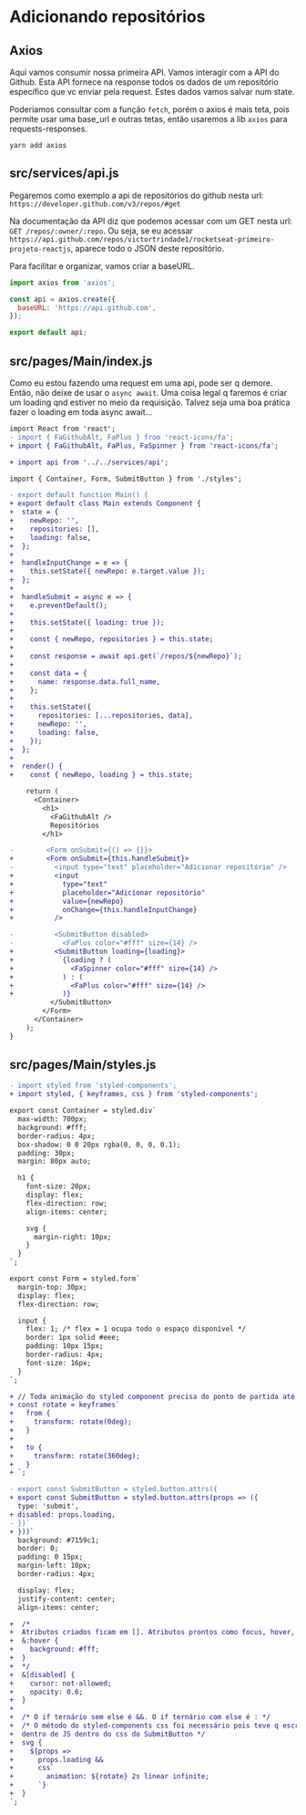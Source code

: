 # Adicionando repositórios

## Axios

Aqui vamos consumir nossa primeira API. Vamos interagir com a API do Github.
Esta API fornece na response todos os dados de um repositório específico que vc
enviar pela request. Estes dados vamos salvar num state.

Poderiamos consultar com a função `fetch`, porém o axios é mais teta, pois
permite usar uma base_url e outras tetas, então usaremos a lib `axios` para
requests-responses.

`yarn add axios`

## src/services/api.js

Pegaremos como exemplo a api de repositórios do github nesta url:
`https://developer.github.com/v3/repos/#get`

Na documentação da API diz que podemos acessar com um GET nesta url:
`GET /repos/:owner/:repo`. Ou seja, se eu acessar
`https://api.github.com/repos/victortrindade1/rocketseat-primeiro-projeto-reactjs`,
aparece todo o JSON deste repositório.

Para facilitar e organizar, vamos criar a baseURL.

```javascript
import axios from 'axios';

const api = axios.create({
  baseURL: 'https://api.github.com',
});

export default api;
```

## src/pages/Main/index.js

Como eu estou fazendo uma request em uma api, pode ser q demore. Então, não
deixe de usar o `async await`. Uma coisa legal q faremos é criar um loading qnd
estiver no meio da requisição. Talvez seja uma boa prática fazer o loading em
toda async await...

```diff
import React from 'react';
- import { FaGithubAlt, FaPlus } from 'react-icons/fa';
+ import { FaGithubAlt, FaPlus, FaSpinner } from 'react-icons/fa';

+ import api from '../../services/api';

import { Container, Form, SubmitButton } from './styles';

- export default function Main() {
+ export default class Main extends Component {
+  state = {
+    newRepo: '',
+    repositories: [],
+    loading: false,
+  };
+
+  handleInputChange = e => {
+    this.setState({ newRepo: e.target.value });
+  };
+
+  handleSubmit = async e => {
+    e.preventDefault();
+
+    this.setState({ loading: true });
+
+    const { newRepo, repositories } = this.state;
+
+    const response = await api.get(`/repos/${newRepo}`);
+
+    const data = {
+      name: response.data.full_name,
+    };
+
+    this.setState({
+      repositories: [...repositories, data],
+      newRepo: '',
+      loading: false,
+    });
+  };
+
+  render() {
+    const { newRepo, loading } = this.state;

    return (
      <Container>
        <h1>
          <FaGithubAlt />
          Repositórios
        </h1>

-        <Form onSubmit={() => {}}>
+        <Form onSubmit={this.handleSubmit}>
-          <input type="text" placeholder="Adicionar repositório" />
+          <input
+            type="text"
+            placeholder="Adicionar repositório"
+            value={newRepo}
+            onChange={this.handleInputChange}
+          />

-          <SubmitButton disabled>
-            <FaPlus color="#fff" size={14} />
+          <SubmitButton loading={loading}>
+            {loading ? (
+              <FaSpinner color="#fff" size={14} />
+            ) : (
+              <FaPlus color="#fff" size={14} />
+            )}
          </SubmitButton>
        </Form>
      </Container>
    );
}
```

## src/pages/Main/styles.js

```diff
- import styled from 'styled-components';
+ import styled, { keyframes, css } from 'styled-components';

export const Container = styled.div`
  max-width: 700px;
  background: #fff;
  border-radius: 4px;
  box-shadow: 0 0 20px rgba(0, 0, 0, 0.1);
  padding: 30px;
  margin: 80px auto;

  h1 {
    font-size: 20px;
    display: flex;
    flex-direction: row;
    align-items: center;

    svg {
      margin-right: 10px;
    }
  }
`;

export const Form = styled.form`
  margin-top: 30px;
  display: flex;
  flex-direction: row;

  input {
    flex: 1; /* flex = 1 ocupa todo o espaço disponível */
    border: 1px solid #eee;
    padding: 10px 15px;
    border-radius: 4px;
    font-size: 16px;
  }
`;

+ // Toda animação do styled component precisa do ponto de partida até ponto de chegada
+ const rotate = keyframes`
+   from {
+     transform: rotate(0deg);
+   }
+
+   to {
+     transform: rotate(360deg);
+   }
+ `;

- export const SubmitButton = styled.button.attrs({
+ export const SubmitButton = styled.button.attrs(props => ({
  type: 'submit',
+ disabled: props.loading,
- })`
+ }))`
  background: #7159c1;
  border: 0;
  padding: 0 15px;
  margin-left: 10px;
  border-radius: 4px;

  display: flex;
  justify-content: center;
  align-items: center;

+  /*
+  Atributos criados ficam em []. Atributos prontos como focus, hover, ficam sem []
+  &:hover {
+    background: #fff;
+  }
+  */
+  &[disabled] {
+    cursor: not-allowed;
+    opacity: 0.6;
+  }
+
+  /* O if ternário sem else é &&. O if ternário com else é : */
+  /* O método do styled-components css foi necessário pois teve q escrever css
+  dentro de JS dentro do css do SubmitButton */
+  svg {
+    ${props =>
+      props.loading &&
+      css`
+        animation: ${rotate} 2s linear infinite;
+      `}
+  }
`;
```
